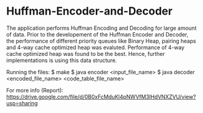 # Huffman-Encoder-and-Decoder

The application performs Huffman Encoding and Decoding for large amount of data.
Prior to the developement of the Huffman Encoder and Decoder, the performance of different priority queues like Binary Heap, pairing heaps and 4-way cache optimized heap was evaluted.
Performance of 4-way cache optimized heap was found to be the best. Hence, further implementations is using this data structure.

Running the files:
$ make
$ java encoder <input_file_name>
$ java decoder <encoded_file_name> <code_table_file_name>

For more info (Report):
https://drive.google.com/file/d/0B0xFcMduKl4pNWVfM3lHdVNXZVU/view?usp=sharing
